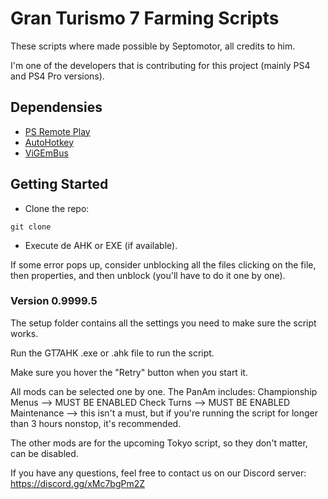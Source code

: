 # Gran Turismo 7 Farming Scripts

These scripts where made possible by Septomotor, all credits to him.

I'm one of the developers that is contributing for this project (mainly PS4 and PS4 Pro versions).

## Dependensies
- [PS Remote Play](https://www.playstation.com/en-us/remote-play/)
- [AutoHotkey](https://www.autohotkey.com/)
- [ViGEmBus](https://github.com/ViGEm/ViGEmBus)

## Getting Started

- Clone the repo:
```
git clone 
```

- Execute de AHK or EXE (if available). 

If some error pops up, consider unblocking all the files clicking on the file, then properties, and then unblock (you'll have to do it one by one).

### Version 0.9999.5
The setup folder contains all the settings you need to make sure the script works.

Run the GT7AHK .exe or .ahk file to run the script.

Make sure you hover the "Retry" button when you start it.

All mods can be selected one by one.
The PanAm includes:
    Championship Menus --> MUST BE ENABLED
    Check Turns --> MUST BE ENABLED    
    Maintenance --> this isn't a must, but if you're running the script for longer than 3 hours nonstop, it's recommended.

The other mods are for the upcoming Tokyo script, so they don't matter, can be disabled.

If you have any questions, feel free to contact us on our Discord server:
https://discord.gg/xMc7bgPm2Z
